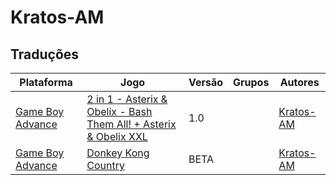 # Kratos-AM

## Traduções

| Plataforma | Jogo | Versão | Grupos | Autores |
| ----------- | ----------- | ----------- | ----------- | ----------- |
| [Game Boy Advance](../../traducoes/game-boy-advance/) | [2 in 1 - Asterix &amp; Obelix - Bash Them All! + Asterix &amp; Obelix XXL](../../traducoes/game-boy-advance/2-in-1-asterix-obelix-bash-them-all-asterix-obelix-xxl_kratos-am/) | 1.0 |  | [Kratos\-AM](../../autores/kratos-am/) |
| [Game Boy Advance](../../traducoes/game-boy-advance/) | [Donkey Kong Country](../../traducoes/game-boy-advance/donkey-kong-country_kratos-am/) | BETA |  | [Kratos\-AM](../../autores/kratos-am/) |